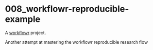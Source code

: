 # 008_workflowr-reproducible-example

A [workflowr][] project.

[workflowr]: https://github.com/workflowr/workflowr

Another attempt at mastering the workflowr reproducible research flow
